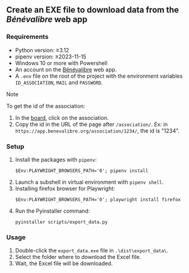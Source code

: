 ## Create an EXE file to download data from the *Bénévalibre* web app 

### Requirements

- Python version: ≥3.12
- pipenv version: ≥2023-11-15
- Windows 10 or more with Powershell
- An account on the [Bénévalibre](https://app.benevalibre.org) web app.
- A `.env` file on the root of the project with the environment variables `ID_ASSOCIATION`, `MAIL` and `PASSWORD`.

> [!note]
> To get the id of the association:
> 1) In the [board](https://app.benevalibre.org/board/), click on the association.
> 2) Copy the id in the URL of the page after `/association/`.
> Ex: in `https://app.benevalibre.org/association/1234/`, the id is "1234".

### Setup

1) Install the packages with `pipenv`:
    ```
    $Env:PLAYWRIGHT_BROWSERS_PATH='0'; pipenv install
    ```
2) Launch a subshell in virtual environment with `pipenv shell`.
3) Installing firefox browser for Playwright:
    ```
    $Env:PLAYWRIGHT_BROWSERS_PATH='0'; playwright install firefox
    ```
4) Run the Pyinstaller command:
    ```
    pyinstaller scripts/export_data.py
    ```

### Usage

1) Double-click the `export_data.exe` file in `.\dist\export_data\`.
2) Select the folder where to download the Excel file.
3) Wait, the Excel file will be downloaded.
